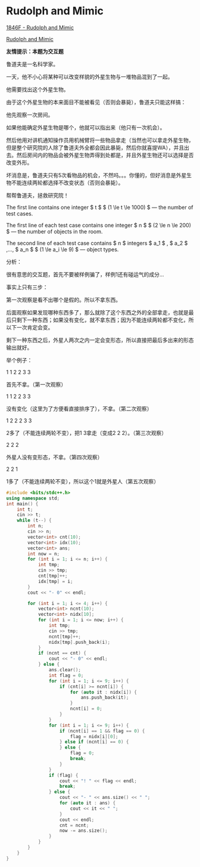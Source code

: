 # Rudolph and Mimic

[1846F - Rudolph and Mimic](https://codeforces.com/problemset/problem/1846/F) 

[Rudolph and Mimic](https://www.luogu.com.cn/problem/CF1846F) 

**友情提示：本题为交互题**

鲁道夫是一名科学家。

一天，他不小心将某种可以改变样貌的外星生物与一堆物品混到了一起。

他需要找出这个外星生物。

由于这个外星生物的本来面目不能被看见（否则会暴毙），鲁道夫只能这样搞：

他先观察一次房间。

如果他能确定外星生物是哪个，他就可以指出来（他只有一次机会）。

然后他用对讲机通知操作员用机械臂将一些物品拿走（当然也可以拿走外星生物，但是整个研究院的人除了鲁道夫外全都会因此暴毙，然后你就喜提WA），并且出去。然后房间内的物品会被外星生物弄得到处都是，并且外星生物还可以选择是否改变外形。

坏消息是，鲁道夫只有5次看物品的机会，不然吗。。。你懂的，但好消息是外星生物不能连续两轮都选择不改变状态（否则会暴毙）。

帮帮鲁道夫，拯救研究院！

The first line contains one integer $ t $ $ (1 \le t \le 1000) $ — the number of test cases.

The first line of each test case contains one integer $ n $ $ (2 \le n \le 200) $ — the number of objects in the room.

The second line of each test case contains $ n $ integers $ a_1 $ , $ a_2 $ ,..., $ a_n $ $ (1 \le a_i \le 9) $ — object types.

分析：

很有意思的交互题，首先不要被样例骗了，样例1还有碰运气的成分...

事实上只有三步：

第一次观察是看不出哪个是假的。所以不拿东西。

后面观察如果发现哪种东西多了，那么就除了这个东西之外的全部拿走，也就是最后只剩下一种东西；如果没有变化，就不拿东西；因为不能连续两轮都不变化，所以下一次肯定会变。

剩下一种东西之后，外星人两次之内一定会变形态，所以直接把最后多出来的形态输出就好。

举个例子：

1 1 2 2 3 3

首先不拿。（第一次观察）

1 1 2 2 3 3

没有变化（这里为了方便看直接排序了），不拿。（第二次观察）

1 2 2 2 3 3

2多了（不能连续两轮不变），把1 3拿走（变成2 2 2）。（第三次观察）

2 2 2

外星人没有变形态，不拿。（第四次观察）

2 2 1

1多了（不能连续两轮不变），所以这个1就是外星人（第五次观察）

```cpp
#include <bits/stdc++.h>
using namespace std;
int main() {
    int t;
    cin >> t;
    while (t--) {
        int n;
        cin >> n;
        vector<int> cnt(10);
        vector<int> idx(10);
        vector<int> ans;
        int now = n;
        for (int i = 1; i <= n; i++) {
            int tmp;
            cin >> tmp;
            cnt[tmp]++;
            idx[tmp] = i;
        }
        cout << "- 0" << endl;

        for (int i = 1; i <= 4; i++) {
            vector<int> ncnt(10);
            vector<int> nidx[10];
            for (int i = 1; i <= now; i++) {
                int tmp;
                cin >> tmp;
                ncnt[tmp]++;
                nidx[tmp].push_back(i);
            }
            if (ncnt == cnt) {
                cout << "- 0" << endl;
            } else {
                ans.clear();
                int flag = 0;
                for (int i = 1; i <= 9; i++) {
                    if (cnt[i] >= ncnt[i]) {
                        for (auto it : nidx[i]) {
                            ans.push_back(it);
                        }
                        ncnt[i] = 0;
                    }
                }
                for (int i = 1; i <= 9; i++) {
                    if (ncnt[i] == 1 && flag == 0) {
                        flag = nidx[i][0];
                    } else if (ncnt[i] == 0) {
                    } else {
                        flag = 0;
                        break;
                    }
                }
                if (flag) {
                    cout << "! " << flag << endl;
                    break;
                } else {
                    cout << "- " << ans.size() << " ";
                    for (auto it : ans) {
                        cout << it << " ";
                    }
                    cout << endl;
                    cnt = ncnt;
                    now -= ans.size();
                }
            }
        }
    }
}
```



